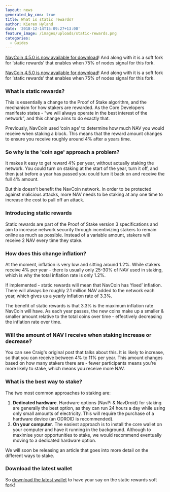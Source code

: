 ```yaml
---
layout: news
generated_by_cms: true
title: What is static rewards?
author: Kieren Hyland
date: '2018-12-14T15:09:27+13:00'
feature_image: /images/uploads/static-rewards.png
categories:
  - Guides
---
```

[NavCoin 4.5.0 is now available for download](https://navcoin.org/en/notices/2018-12-13-navcoin-core-4-5-0/)! And along with it is a soft fork for ‘static rewards’ that enables when 75% of nodes signal for this fork.

[NavCoin 4.5.0 is now available for download](https://navcoin.org/en/notices/2018-12-13-navcoin-core-4-5-0/)! And along with it is a soft fork for ‘static rewards’ that enables when 75% of nodes signal for this fork.

### What is static rewards?

This is essentially a change to the Proof of Stake algorithm, and the mechanism for how stakers are rewarded. As the Core Developers manifesto states - “we will always operate in the best interest of the network”, and this change aims to do exactly that.

Previously, NavCoin used ‘coin age’ to determine how much NAV you would receive when staking a block. This means that the reward amount changes to ensure you receive roughly around 4% after a years time. 

### So why is the 'coin age' approach a problem?

It makes it easy to get reward 4% per year, without actually staking the network. You could turn on staking at the start of the year, turn it off, and then just before a year has passed you could turn it back on and receive the full 4% amount.

But this doesn’t benefit the NavCoin network. In order to be protected against malicious attacks, more NAV needs to be staking at any one time to increase the cost to pull off an attack.

### Introducing static rewards

Static rewards are part of the Proof of Stake version 3 specifications and aim to increase network security through incentivizing stakers to remain online as much as possible. Instead of a variable amount, stakers will receive 2 NAV every time they stake. 

### How does this change inflation?

At the moment, inflation is very low and sitting around 1.2%. While stakers receive 4% per year - there is usually only 25-30% of NAV used in staking, which is why the total inflation rate is only 1.2%.

If implemented - static rewards will mean that NavCoin has ‘fixed’ inflation. There will always be roughly 2.1 million NAV added to the network each year, which gives us a yearly inflation rate of 3.3%.

The benefit of static rewards is that 3.3% is the maximum inflation rate NavCoin will have. As each year passes, the new coins make up a smaller & smaller amount relative to the total coins over time - effectively decreasing the inflation rate over time.

### Will the amount of NAV I receive when staking increase or decrease?

You can see Craig's original post that talks about this. It is likely to increase, so that you can receive between 4% to 11% per year. This amount changes based on how many stakers there are - fewer participants means you’re more likely to stake, which means you receive more NAV.

### What is the best way to stake?

The two most common approaches to staking are:

1. **Dedicated hardware**. Hardware options (NavPi & NavDroid) for staking are generally the best option, as they can run 24 hours a day while using only small amounts of electricity. This will require the purchase of a hardware device (an ODROID is recommended).
2. **On your computer**. The easiest approach is to install the core wallet on your computer and have it running in the background. Although to maximise your opportunities to stake, we would recommend eventually moving to a dedicated hardware option.

We will soon be releasing an article that goes into more detail on the different ways to stake.

### Download the latest wallet

So [download the latest wallet](https://navcoin.org/en/wallets/#download-core) to have your say on the static rewards soft fork!
